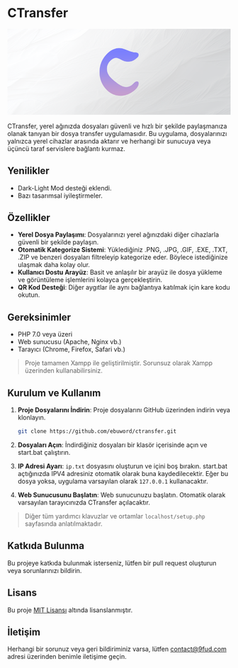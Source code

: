 # CTransfer

<img src="/cdn/banner.png">

CTransfer, yerel ağınızda dosyaları güvenli ve hızlı bir şekilde paylaşmanıza olanak tanıyan bir dosya transfer uygulamasıdır. Bu uygulama, dosyalarınızı yalnızca yerel cihazlar arasında aktarır ve herhangi bir sunucuya veya üçüncü taraf servislere bağlantı kurmaz.

## Yenilikler
- Dark-Light Mod desteği eklendi.
- Bazı tasarımsal iyileştirmeler.

## Özellikler

- **Yerel Dosya Paylaşımı**: Dosyalarınızı yerel ağınızdaki diğer cihazlarla güvenli bir şekilde paylaşın.
- **Otomatik Kategorize Sistemi**: Yüklediğiniz .PNG, .JPG, .GIF, .EXE, .TXT, .ZIP ve benzeri dosyaları filtreleyip kategorize eder. Böylece istediğinize ulaşmak daha kolay olur.
- **Kullanıcı Dostu Arayüz**: Basit ve anlaşılır bir arayüz ile dosya yükleme ve görüntüleme işlemlerini kolayca gerçekleştirin.
- **QR Kod Desteği**: Diğer aygıtlar ile aynı bağlantıya katılmak için kare kodu okutun.

## Gereksinimler

- PHP 7.0 veya üzeri
- Web sunucusu (Apache, Nginx vb.)
- Tarayıcı (Chrome, Firefox, Safari vb.)

> Proje tamamen Xampp ile geliştirilmiştir. Sorunsuz olarak Xampp üzerinden kullanabilirsiniz.

## Kurulum ve Kullanım

1. **Proje Dosyalarını İndirin**: Proje dosyalarını GitHub üzerinden indirin veya klonlayın.
   
   ```bash
   git clone https://github.com/ebuword/ctransfer.git
   ```

2. **Dosyaları Açın**: İndirdiğiniz dosyaları bir klasör içerisinde açın ve start.bat çalıştırın.

3. **IP Adresi Ayarı**: `ip.txt` dosyasını oluşturun ve içini boş bırakın. start.bat açtığınızda IPV4 adresiniz otomatik olarak buna kaydedilecektir. Eğer bu dosya yoksa, uygulama varsayılan olarak `127.0.0.1` kullanacaktır.

4. **Web Sunucusunu Başlatın**: Web sunucunuzu başlatın. Otomatik olarak varsayılan tarayıcınızda CTransfer açılacaktır.

> Diğer tüm yardımcı klavuzlar ve ortamlar <code>localhost/setup.php</code> sayfasında anlatılmaktadır.


## Katkıda Bulunma

Bu projeye katkıda bulunmak isterseniz, lütfen bir pull request oluşturun veya sorunlarınızı bildirin.

## Lisans

Bu proje [MIT Lisansı](LICENSE) altında lisanslanmıştır.

## İletişim

Herhangi bir sorunuz veya geri bildiriminiz varsa, lütfen [contact@9fud.com](mailto:contact@9fud.com) adresi üzerinden benimle iletişime geçin.
